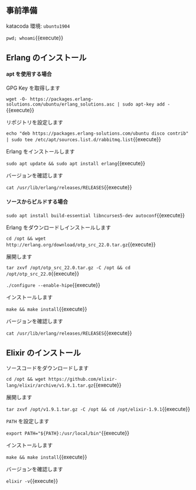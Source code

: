 ## 事前準備

katacoda 環境: `ubuntu1904`

`pwd; whoami`{{execute}}

## Erlang のインストール

#### apt を使用する場合

GPG Key を取得します

`wget -O- https://packages.erlang-solutions.com/ubuntu/erlang_solutions.asc | sudo apt-key add -`{{execute}}

リポジトリを設定します

`echo "deb https://packages.erlang-solutions.com/ubuntu disco contrib" | sudo tee /etc/apt/sources.list.d/rabbitmq.list`{{execute}}

Erlang をインストールします

`sudo apt update && sudo apt install erlang`{{execute}}

バージョンを確認します

`cat /usr/lib/erlang/releases/RELEASES`{{execute}}


#### ソースからビルドする場合

<!-- `apt install libncurses5-dev autoconf xsltproc fop libxml2-utils libwxgtk3.0-dev` -->
`sudo apt install build-essential libncurses5-dev autoconf`{{execute}}

Erlang をダウンロードしインストールします

`cd /opt && wget http://erlang.org/download/otp_src_22.0.tar.gz`{{execute}}

展開します

`tar zxvf /opt/otp_src_22.0.tar.gz -C /opt && cd /opt/otp_src_22.0`{{execute}}

`./configure --enable-hipe`{{execute}}

インストールします

`make && make install`{{execute}}

バージョンを確認します

`cat /usr/lib/erlang/releases/RELEASES`{{execute}}

## Elixir のインストール

ソースコードをダウンロードします

`cd /opt && wget https://github.com/elixir-lang/elixir/archive/v1.9.1.tar.gz`{{execute}}

展開します

`tar zxvf /opt/v1.9.1.tar.gz -C /opt && cd /opt/elixir-1.9.1`{{execute}}

`PATH` を設定します

`export PATH="${PATH}:/usr/local/bin"`{{execute}}

インストールします

`make && make install`{{execute}}

バージョンを確認します

`elixir -v`{{execute}}
